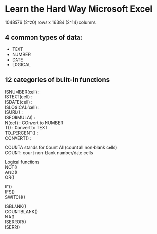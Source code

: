 # Learn the Hard Way Microsoft Excel

1048576 (2^20) rows x 16384 (2^14) columns 

## 4 common types of data:
- TEXT
- NUMBER
- DATE
- LOGICAL

## 12 categories of built-in functions


ISNUMBER(cell) :   
ISTEXT(cell) :  
ISDATE(cell) :  
ISLOGICAL(cell) :  
ISURL() :  
ISFORMULA() :  
N(cell) : COnvert to NUMBER  
T() : Convert to TEXT  
TO_PERCENT() :  
CONVERT() :  

COUNTA stands for Count All (count all non-blank cells)  
COUNT: count non-blank number/date cells  

Logical functions  
NOT()  
AND()  
OR()  

IF()  
IFS()  
SWITCH()  

ISBLANK()  
COUNTBLANK()  
NA()  
ISERROR()  
ISERR()  




